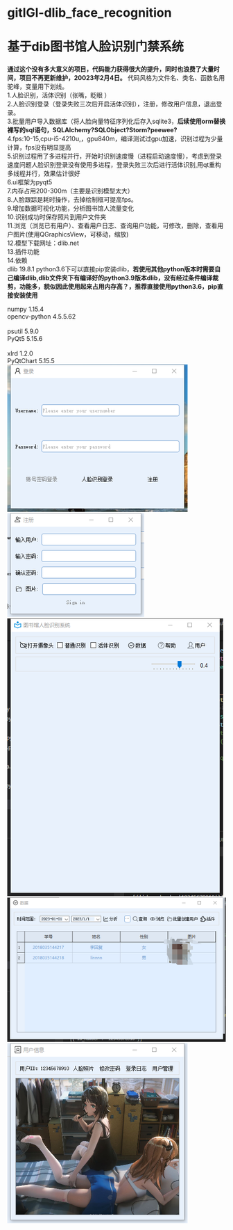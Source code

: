 
# gitlGl-dlib_face_recognition
# 基于dib图书馆人脸识别门禁系统<br> 
###
__通过这个没有多大意义的项目，代码能力获得很大的提升，同时也浪费了大量时间，项目不再更新维护，20023年2月4日。__
代码风格为文件名、类名、函数名用驼峰，变量用下划线。<br>
1.人脸识别，活体识别（张嘴，眨眼 ）<br> 
2.人脸识别登录（登录失败三次后开启活体识别），注册，修改用户信息，退出登录。<br> 
3.批量用户导入数据库（将人脸向量特征序列化后存入sqlite3，__后续使用orm替换裸写的sql语句，SQLAlchemy?SQLObject?Storm?peewee?__<br>
4.fps:10-15,cpu-i5-4210u,，gpu840m，编译测试过gpu加速，识别过程为少量计算，fps没有明显提高<br>
5.识别过程用了多进程并行，开始时识别速度慢（进程启动速度慢），考虑到登录速度问题人脸识别登录没有使用多进程，登录失败三次后进行活体识别,用qt重构多线程并行，效果估计很好<br>
6.ui框架为pyqt5<br>
7.内存占用200-300m（主要是识别模型太大）<br>
8.人脸跟踪是耗时操作，去掉绘制框可提高fps。<br>
9.增加数据可视化功能，分析图书馆人流量变化<br>
10.识别成功时保存照片到用户文件夹<br>
11.浏览（浏览已有用户）、查看用户日志、查询用户功能，可修改，删除，查看用户图片(使用QGraphicsView，可移动，缩放)<br>
12.模型下载网址：dlib.net<br>
13.插件功能<br>
14.依赖<br>
dlib 19.8.1  python3.6下可以直接pip安装dlib，__若使用其他python版本时需要自己编译dlib,dlib文件夹下有编译好的python3.9版本dlib，没有经过条件编译裁剪，功能多，貌似因此使用起来占用内存高？，推荐直接使用python3.6，pip直接安装使用__<br>

numpy                   1.15.4 <br> 
opencv-python           4.5.5.62<br>  
psutil                  5.9.0 <br> 
PyQt5                   5.15.6<br>               
xlrd                    1.2.0 <br> 
PyQtChart               5.15.5<br>
![](./Screenshot/登录.png) <br>
![](./Screenshot/注册.png) <br>
![](./Screenshot/页面.png) <br>
![](./Screenshot/数据.png) <br>
![](./Screenshot/用户管理.png) <br>
